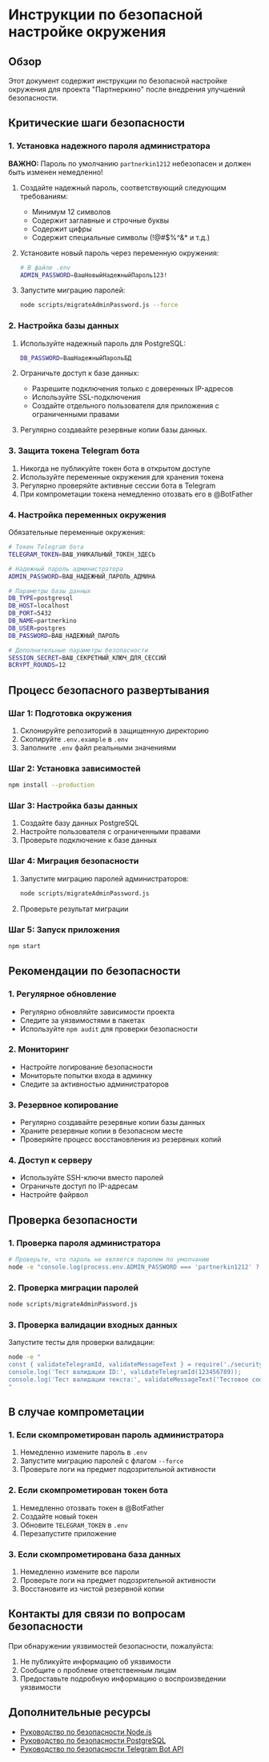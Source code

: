 # Инструкции по безопасной настройке окружения

## Обзор

Этот документ содержит инструкции по безопасной настройке окружения для проекта "Партнеркино" после внедрения улучшений безопасности.

## Критические шаги безопасности

### 1. Установка надежного пароля администратора

**ВАЖНО:** Пароль по умолчанию `partnerkin1212` небезопасен и должен быть изменен немедленно!

1. Создайте надежный пароль, соответствующий следующим требованиям:
   - Минимум 12 символов
   - Содержит заглавные и строчные буквы
   - Содержит цифры
   - Содержит специальные символы (!@#$%^&* и т.д.)

2. Установите новый пароль через переменную окружения:
   ```bash
   # В файле .env
   ADMIN_PASSWORD=ВашНовыйНадежныйПароль123!
   ```

3. Запустите миграцию паролей:
   ```bash
   node scripts/migrateAdminPassword.js --force
   ```

### 2. Настройка базы данных

1. Используйте надежный пароль для PostgreSQL:
   ```bash
   DB_PASSWORD=ВашНадежныйПарольБД
   ```

2. Ограничьте доступ к базе данных:
   - Разрешите подключения только с доверенных IP-адресов
   - Используйте SSL-подключения
   - Создайте отдельного пользователя для приложения с ограниченными правами

3. Регулярно создавайте резервные копии базы данных.

### 3. Защита токена Telegram бота

1. Никогда не публикуйте токен бота в открытом доступе
2. Используйте переменные окружения для хранения токена
3. Регулярно проверяйте активные сессии бота в Telegram
4. При компрометации токена немедленно отозвать его в @BotFather

### 4. Настройка переменных окружения

Обязательные переменные окружения:

```bash
# Токен Telegram бота
TELEGRAM_TOKEN=ВАШ_УНИКАЛЬНЫЙ_ТОКЕН_ЗДЕСЬ

# Надежный пароль администратора
ADMIN_PASSWORD=ВАШ_НАДЕЖНЫЙ_ПАРОЛЬ_АДМИНА

# Параметры базы данных
DB_TYPE=postgresql
DB_HOST=localhost
DB_PORT=5432
DB_NAME=partnerkino
DB_USER=postgres
DB_PASSWORD=ВАШ_НАДЕЖНЫЙ_ПАРОЛЬ

# Дополнительные параметры безопасности
SESSION_SECRET=ВАШ_СЕКРЕТНЫЙ_КЛЮЧ_ДЛЯ_СЕССИЙ
BCRYPT_ROUNDS=12
```

## Процесс безопасного развертывания

### Шаг 1: Подготовка окружения

1. Склонируйте репозиторий в защищенную директорию
2. Скопируйте `.env.example` в `.env`
3. Заполните `.env` файл реальными значениями

### Шаг 2: Установка зависимостей

```bash
npm install --production
```

### Шаг 3: Настройка базы данных

1. Создайте базу данных PostgreSQL
2. Настройте пользователя с ограниченными правами
3. Проверьте подключение к базе данных

### Шаг 4: Миграция безопасности

1. Запустите миграцию паролей администраторов:
   ```bash
   node scripts/migrateAdminPassword.js
   ```

2. Проверьте результат миграции

### Шаг 5: Запуск приложения

```bash
npm start
```

## Рекомендации по безопасности

### 1. Регулярное обновление

- Регулярно обновляйте зависимости проекта
- Следите за уязвимостями в пакетах
- Используйте `npm audit` для проверки безопасности

### 2. Мониторинг

- Настройте логирование безопасности
- Мониторьте попытки входа в админку
- Следите за активностью администраторов

### 3. Резервное копирование

- Регулярно создавайте резервные копии базы данных
- Храните резервные копии в безопасном месте
- Проверяйте процесс восстановления из резервных копий

### 4. Доступ к серверу

- Используйте SSH-ключи вместо паролей
- Ограничьте доступ по IP-адресам
- Настройте файрвол

## Проверка безопасности

### 1. Проверка пароля администратора

```bash
# Проверьте, что пароль не является паролем по умолчанию
node -e "console.log(process.env.ADMIN_PASSWORD === 'partnerkin1212' ? '❌ Используется пароль по умолчанию!' : '✅ Пароль изменен')"
```

### 2. Проверка миграции паролей

```bash
node scripts/migrateAdminPassword.js
```

### 3. Проверка валидации входных данных

Запустите тесты для проверки валидации:
```bash
node -e "
const { validateTelegramId, validateMessageText } = require('./security/inputValidator');
console.log('Тест валидации ID:', validateTelegramId(123456789));
console.log('Тест валидации текста:', validateMessageText('Тестовое сообщение'));
"
```

## В случае компрометации

### 1. Если скомпрометирован пароль администратора

1. Немедленно измените пароль в `.env`
2. Запустите миграцию паролей с флагом `--force`
3. Проверьте логи на предмет подозрительной активности

### 2. Если скомпрометирован токен бота

1. Немедленно отозвать токен в @BotFather
2. Создайте новый токен
3. Обновите `TELEGRAM_TOKEN` в `.env`
4. Перезапустите приложение

### 3. Если скомпрометирована база данных

1. Немедленно измените все пароли
2. Проверьте логи на предмет подозрительной активности
3. Восстановите из чистой резервной копии

## Контакты для связи по вопросам безопасности

При обнаружении уязвимостей безопасности, пожалуйста:
1. Не публикуйте информацию об уязвимости
2. Сообщите о проблеме ответственным лицам
3. Предоставьте подробную информацию о воспроизведении уязвимости

## Дополнительные ресурсы

- [Руководство по безопасности Node.js](https://nodejs.org/en/docs/guides/security/)
- [Руководство по безопасности PostgreSQL](https://www.postgresql.org/docs/current/security.html)
- [Руководство по безопасности Telegram Bot API](https://core.telegram.org/bots/api#security-considerations)